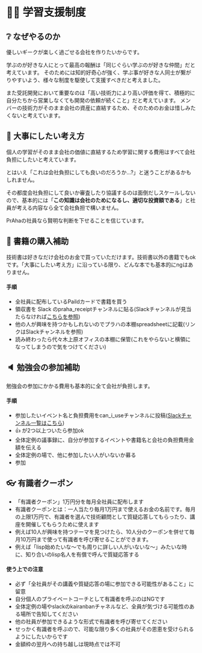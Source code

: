 # 👨‍🎓  学習支援制度

## ❔ なぜやるのか
優しいギークが楽しく過ごせる会社を作りたいからです。

学ぶのが好きな人にとって最高の報酬は「同じぐらい学ぶのが好きな仲間」だと考えています。
そのためには知的好奇心が強く、学ぶ事が好きな人同士が繋がりやすいよう、様々な制度を駆使して支援すべきだと考えました。

また受託開発において重要なのは「高い技術力により高い評価を得て、積極的に自分たちから営業しなくても開発の依頼が続くこと」だと考えています。
メンバーの技術力がそのまま会社の資産に直結するため、そのためのお金は惜しみたくないと考えています。

## 💭 大事にしたい考え方
個人の学習がそのまま会社の価値に直結するため学習に関する費用はすべて会社負担にしたいと考えています。

とはいえ「これは会社負担にしても良いのだろうか...?」と迷うことがあるかもしれません。

その都度会社負担にして良いか審査したり協議するのは面倒だしスケールしないので、基本的には「**この知識は会社のためになるし、適切な投資額である**」と社員が考える内容なら全て会社負担で構いません。

PrAhaの社員なら賢明な判断を下せることを信じています。

## 📖 書籍の購入補助
技術書は好きなだけ会社のお金で買っていただけます。技術書以外の書籍でもokです。「大事にしたい考え方」に沿っている限り、どんな本でも基本的にngはありません。

#### 手順
- 全社員に配布しているPaildカードで書籍を買う
- 領収書を Slack のpraha_receiptチャンネルに貼る(Slackチャンネルが見当たらなければ[こちらを参照](./%E7%A4%BE%E5%86%85%E7%94%A8_slack%E3%83%81%E3%83%A3%E3%83%B3%E3%83%8D%E3%83%AB%E8%A1%A8.md))
- 他の人が興味を持つかもしれないのでプラハの本棚spreadsheetに記載(リンクはSlackチャンネルを参照)
- 読み終わったら代々木上原オフィスの本棚に保管(これをやらないと横領になってしまうので気をつけてください)

## 🔈 勉強会の参加補助
勉強会の参加にかかる費用も基本的に全て会社が負担します。

#### 手順
- 参加したいイベント名と負担費用をcan_i_useチャンネルに投稿([Slackチャンネル一覧はこちら](./%E7%A4%BE%E5%86%85%E7%94%A8_slack%E3%83%81%E3%83%A3%E3%83%B3%E3%83%8D%E3%83%AB%E8%A1%A8.md))
- 👍 が2つ以上ついたら参加ok
- 全体定例の議事録に、自分が参加するイベントや書籍名と会社の負担費用金額を伝える
- 全体定例の場で、他に参加したい人がいないか募る
- 参加

## 👓 有識者クーポン
- 「有識者クーポン」1万円分を毎月全社員に配布します
- 有識者クーポンとは：一人当たり毎月1万円まで使えるお金の名前です。毎月の上限1万円で、有識者を選んで技術顧問として質疑応答してもらったり、講座を開催してもらうために使えます
- 例えば10人が興味を持つテーマを見つけたら、10人分のクーポンを併せて毎月10万円まで使って有識者を呼び寄せることができます。
- 例えば「lisp始めたいな〜でも周りに詳しい人がいないな〜」みたいな時に、知り合いのlisp名人を有償で呼んで質疑応答する
#### 使う上での注意
- 必ず「全社員がその講義や質疑応答の場に参加できる可能性があること」に留意
- 自分個人のプライベートコーチとして有識者を呼ぶのはNGです
- 全体定例の場やslackのkairanbanチャネルなど、全員が気づける可能性のある場所で告知してください
- 他の社員が参加できるような形式で有識者を呼び寄せてください
- せっかく有識者を呼ぶので、可能な限り多くの社員がその恩恵を受けられるようにしたいからです
- 金額枠の翌月への持ち越しは現時点では不可
